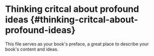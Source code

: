 # Thinking critcal about profound ideas {#thinking-critcal-about-profound-ideas}

This file serves as your book&#039;s preface, a great place to describe your book&#039;s content and ideas.